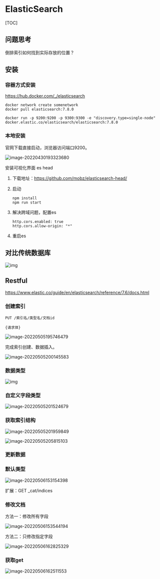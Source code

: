 # ElasticSearch

[TOC]

## 问题思考

倒排索引如何找到实际存放的位置？



## 安装

### 容器方式安装

https://hub.docker.com/_/elasticsearch

```shell
docker network create somenetwork
docker pull elasticsearch:7.8.0

docker run -p 9200:9200 -p 9300:9300 -e "discovery.type=single-node" docker.elastic.co/elasticsearch/elasticsearch:7.8.0
```



### 本地安装

官网下载直接启动，浏览器访问端口9200。

![image-20220430193323680](E:\softdev\github\note\elasticsearch\es001.png)

安装可视化界面 es head

1. 下载地址：https://github.com/mobz/elasticsearch-head/

2. 启动

   ```shell
   npm install
   npm run start
   ```

3. 解决跨域问题，配置es

   ```shell
   http.cors.enabled: true
   http.cors.allow-origin: "*"
   ```

4. 重启es



## 

## 对比传统数据库

![img](E:\softdev\github\note\elasticsearch\es004.png)

## Restful

https://www.elastic.co/guide/en/elasticsearch/reference/7.6/docs.html

### 创建索引

```shell
PUT /索引名/类型名/文档id

{请求体}
```

![image-20220505195746479](E:\softdev\github\note\elasticsearch\es002.png)

完成索引创建、数据插入。

![image-20220505200145583](E:\softdev\github\note\elasticsearch\es003.png)

### 数据类型

<img src="E:\softdev\github\note\elasticsearch\es005.png" alt="img"  />

### 自定义字段类型

![image-20220505201524679](E:\softdev\github\note\elasticsearch\es006.png)

### 获取索引结构

![image-20220505201959849](E:\softdev\github\note\elasticsearch\es007.png)



![image-20220505205815103](E:\softdev\github\note\elasticsearch\es008.png)

### 更新数据



### 默认类型

![image-20220506153154398](E:\softdev\github\note\elasticsearch\es009.png)

扩展：GET _cat/indices

### 修改文档

方法一：修改所有字段

![image-20220506153544194](E:\softdev\github\note\elasticsearch\es010.png)

方法二：只修改指定字段

![image-20220506162825329](E:\softdev\github\note\elasticsearch\es012.png)



### 获取get

![image-20220506162511553](E:\softdev\github\note\elasticsearch\es011.png)
